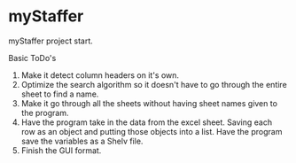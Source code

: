 # myStaffer
myStaffer project start. 

Basic ToDo's
1. Make it detect column headers on it's own. 
2. Optimize the search algorithm so it doesn't have to go through the entire sheet to find a name. 
3. Make it go through all the sheets without having sheet names given to the program. 
4. Have the program take in the data from the excel sheet. Saving each row as an object and putting those objects
into a list. Have the program save the variables as a Shelv file. 
5. Finish the GUI format. 
